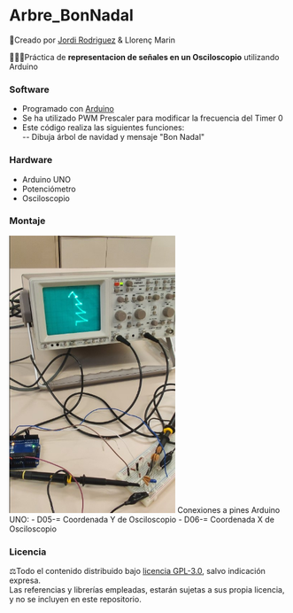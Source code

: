 # Arbre_BonNadal
🔗Creado por [Jordi Rodriguez](https://github.com/jordirdp) & Llorenç Marin

👨🏻‍💻Práctica de **representacion de señales en un Osciloscopio** utilizando Arduino  

### Software  
- Programado con [Arduino](https://www.arduino.cc/en/software)
- Se ha utilizado PWM Prescaler para modificar la frecuencia del Timer 0  
- Este código realiza las siguientes funciones:  
-- Dibuja árbol de navidad y mensaje "Bon Nadal"  
  
### Hardware  
- Arduino UNO  
- Potenciómetro
- Osciloscopio

### Montaje  
<img src="/Images/Osciloscopio.jpg" width="300"/>   
Conexiones a pines Arduino UNO:  
- D05-= Coordenada Y de Osciloscopio  
- D06-= Coordenada X de Osciloscopio  

### Licencia  
⚖️Todo el contenido distribuido bajo [licencia GPL-3.0](https://www.gnu.org/licenses/gpl-3.0), salvo indicación expresa.  
Las referencias y librerías empleadas, estarán sujetas a sus propia licencia, y no se incluyen en este repositorio.  
